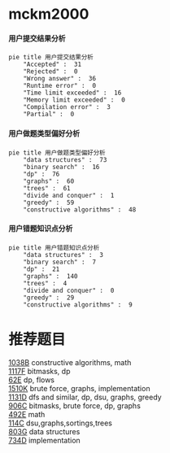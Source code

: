 # mckm2000

<!-- tabs:start -->



#### **用户提交结果分析**

```mermaid
pie title 用户提交结果分析
    "Accepted" :  31
    "Rejected" :  0
    "Wrong answer" :  36
    "Runtime error" :  0
    "Time limit exceeded" :  16
    "Memory limit exceeded" :  0
    "Compilation error" :  3
    "Partial" :  0
```

#### **用户做题类型偏好分析**

```mermaid
pie title 用户做题类型偏好分析
    "data structures" :  73
    "binary search" :  16
    "dp" :  76
    "graphs" :  60
    "trees" :  61
    "divide and conquer" :  1
    "greedy" :  59
    "constructive algorithms" :  48
```
#### **用户错题知识点分析**

```mermaid
pie title 用户错题知识点分析
    "data structures" :  3
    "binary search" :  7
    "dp" :  21
    "graphs" :  140
    "trees" :  4
    "divide and conquer" :  0
    "greedy" :  29
    "constructive algorithms" :  9
```



<!-- tabs:end -->
# 推荐题目
[1038B](https://codeforces.com/contest/1038/problem/B)		constructive algorithms,
                        math		  
[1117F](https://codeforces.com/contest/1117/problem/F)		bitmasks,
                        dp		  
[62E](https://codeforces.com/contest/62/problem/E)		dp,
                        flows		  
[1510K](https://codeforces.com/contest/1510/problem/K)		brute force,
                        graphs,
                        implementation		  
[1131D](https://codeforces.com/contest/1131/problem/D)		dfs and similar,
                        dp,
                        dsu,
                        graphs,
                        greedy		  
[906C](https://codeforces.com/contest/906/problem/C)		bitmasks,
                        brute force,
                        dp,
                        graphs		  
[492E](https://codeforces.com/contest/492/problem/E)		math		  
[114C](https://codeforces.com/contest/114/problem/C)		dsu,graphs,sortings,trees		  
[803G](https://codeforces.com/contest/803/problem/G)		data structures		  
[734D](https://codeforces.com/contest/734/problem/D)		implementation		  
